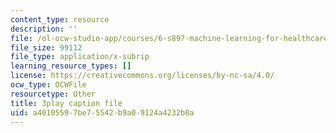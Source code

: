 ```yaml
---
content_type: resource
description: ''
file: /ol-ocw-studio-app/courses/6-s897-machine-learning-for-healthcare-spring-2019/a40105597be75542b9a09124a4232b0a_wDLzLN1tArA.vtt
file_size: 99112
file_type: application/x-subrip
learning_resource_types: []
license: https://creativecommons.org/licenses/by-nc-sa/4.0/
ocw_type: OCWFile
resourcetype: Other
title: 3play caption file
uid: a4010559-7be7-5542-b9a0-9124a4232b0a
---
```

